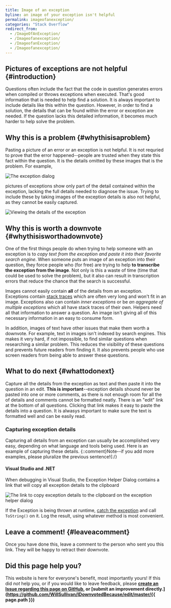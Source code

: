```yaml
---
title: Image of an exception
byline: an image of your exception isn't helpful
permalink: imageofanexception/
categories: "Stack Overflow"
redirect_from:
  - /ImageOfAnException/
  - /Imageofanexception/
  - /ImageofanException/
  - /Imageofanexception/
---
```

## Pictures of exceptions are not helpful {#introduction}
Questions often include the fact that the code in question generates errors when compiled or throws exceptions when executed. That's good information that is needed to help find a solution. It is always important to include details like this within the question. However, in order to find a solution, the details that can be found within the error or exception are needed. If the question lacks this detailed information, it becomes much harder to help solve the problem.

## Why this is a problem {#whythisisaproblem}
Pasting a picture of an error or an exception is not helpful. It is not requried to prove that the error happened--people are trusted when they state this fact within the question. It is the details omitted by these images that is the problem. For example,

![The exception dialog](/images/stackoverflow/exceptionimage1.PNG)

pictures of exceptions show only part of the detail contained within the exception, lacking the full details needed to diagnose the issue. Trying to include these by taking images of the exception details is also not helpful, as they cannot be easily captured.

![Viewing the details of the exception](/images/stackoverflow/exceptionimage3.PNG)

## Why this is worth a downvote {#whythisisworthadownvote}
One of the first things people do when trying to help someone with an exception is to *copy text from the exception and paste it into their favorite search engine*. When someone puts an image of an exception into their question, they force people who (for free) are trying to help **to transcribe the exception from the image**. Not only is this a waste of time (time that could be used to solve the problem), but it also can result in transcription errors that reduce the chance that the search is successful.

Images cannot easily contain **all** of the details from an exception. Exceptions contain [stack traces](https://en.wikipedia.org/wiki/Stack_trace) which are often very long and won't fit in an image. Exceptions also can contain *inner exceptions* or be *an aggregate of multiple exceptions* which all have stack traces of their own. Helpers need all that information to answer a question. An image isn't giving all of this necessary information in an easy to consume form.

In addition, images of text have other issues that make them worth a downvote. For example, text in images isn't indexed by search engines. This makes it very hard, if not impossible, to find similar questions when researching a similar problem. This reduces the visibility of these questions and prevents future readers from finding it. It also prevents people who use screen readers from being able to answer these questions.

## What to do next {#whattodonext}
Capture all the details from the exception as text and then paste it into the question in an edit. **This is important**--exception details shound never be pasted into one or more comments, as there is not enough room for all the of details and comments cannot be formatted neatly. There is an "edit" link at the bottom of all questions. Clicking that link makes it easy to paste the details into a question. It is alwasys important to make sure the text is formatted well and can be easily read.

### Capturing exception details
Capturing all details from an exception can usually be accomplished very easy, depending on what language and tools being used. Here is an example of capturing these details. {::comment}Note--if you add more examples, please pluralize the previous sentence!{:/}

#### Visual Studio and .NET
When debugging in Visual Studio, the Exception Helper Dialog contains a link that will copy all exception details to the clipboard 

![The link to copy exception details to the clipboard on the exception helper dialog](/images/stackoverflow/exceptionimage2.PNG)

If the Exception is being thrown at runtime, [catch the exception](https://stackoverflow.com/questions/9526139/how-to-catch-exceptions) and call `ToString()` on it. Log the result, using whatever method is most convenient.

## Leave a comment! {#leaveacomment}
Once you have done this, leave a comment to the person who sent you this link. They will be happy to retract their downvote.

## Did this page help you?
This website is here for everyone's benefit, most importantly yours! If this did <i>not</i> help you, or if you would
like to leave feedback, please **[create an Issue regarding this page on GitHub,](https://github.com/WillSullivan/IDownvotedBecause/issues/new) or [submit an improvement directly.](https://github.com/WillSullivan/IDownvotedBecause/edit/master/{{ page.path }})**
